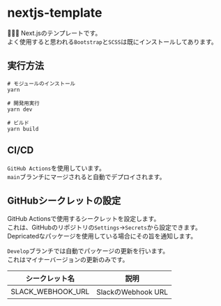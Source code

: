 # nextjs-template

🌰🌰🌰 Next.jsのテンプレートです。  
よく使用すると思われる`Bootstrap`と`SCSS`は既にインストールしてあります。  

## 実行方法

```shell
# モジュールのインストール
yarn

# 開発用実行
yarn dev

# ビルド
yarn build
```

## CI/CD

`GitHub Actions`を使用しています。  
`main`ブランチにマージされると自動でデプロイされます。  

## GitHubシークレットの設定

GitHub Actionsで使用するシークレットを設定します。  
これは、GitHubのリポジトリの`Settings`→`Secrets`から設定できます。  
Depricatedなパッケージを使用している場合にその旨を通知します。  

`Develop`ブランチでは自動でパッケージの更新を行います。  
これはマイナーバージョンの更新のみです。  

| シークレット名 | 説明 |
| --- | --- |
| SLACK_WEBHOOK_URL | SlackのWebhook URL |
